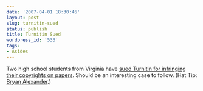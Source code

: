 ```yaml
---
date: '2007-04-01 18:30:46'
layout: post
slug: turnitin-sued
status: publish
title: Turnitin Sued
wordpress_id: '533'
tags:
- Asides
---
```


Two high school students from Virginia have [sued Turnitin for infringing their copyrights on papers](http://techdirt.com/articles/20070329/205059.shtml). Should be an interesting case to follow. (Hat Tip: [Bryan Alexander](http://b2e.nitle.org/).)
